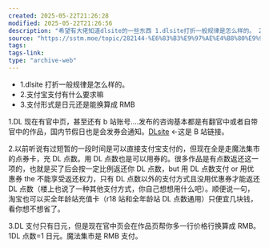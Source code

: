 ```yaml
---
created: 2025-05-22T21:26:28
modified: 2025-05-22T21:26:56
description: "希望有大佬知道dlsite的一些东西 1.dlsite打折一般规律是怎么样的。 2.支付宝支付有什么要求嘛 3.支付形式是日元还是能换算成RMB。 暂时就些了，谢谢各位大佬"
source: "https://sstm.moe/topic/282144-%E6%83%B3%E9%97%AE%E4%B8%80%E9%97%AEdlsite%E7%9A%84%E4%B8%80%E4%BA%9B%E9%97%AE%E9%A2%98/"
tags:
tags-link:
type: "archive-web"
---
```


- 1.dlsite 打折一般规律是怎么样的。
- 2.支付宝支付有什么要求嘛
- 3.支付形式是日元还是能换算成 RMB

1.DL 现在有官中页，甚至还有 b 站账号....发布的咨询基本都是有翻官中或者自带官中的作品，国内节假日也是会发券会通知。[DLsite](https://space.bilibili.com/373471/) ←这是 B 站链接。

2.以前听说有过短暂的一段时间是可以直接支付宝支付的，但现在全是走魔法集市的点券卡，充 DL 点数。用 DL 点数也是可以用券的。很多作品是有点数返还这一项的，也就是买了后会按一定比例返还你 DL 点数，but 用 DL 点数支付 or 用优惠券 the 不能享受返还权力，只有 DL 点数以外的支付方式且没用优惠券才能返还 DL 点数（楼上也说了一种其他支付方式，你自己想想用什么吧）。顺便说一句，淘宝也可以买全年龄站充值卡（r18 站和全年龄站 DL 点数通用）只便宜几块钱，看你想不想省了。

3.DL 支付只有日元，但是现在官中页会在作品页帮你多一行价格行换算成 RMB。1DL 点数=1 日元。魔法集市是 RMB 支付。
